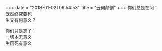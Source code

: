 +++
date = "2018-01-02T06:54:53"
title = "云何颠倒"
+++
你们总是在问：  
既然终究要死  
生又有何意义？  
  
你们只是忘了：  
一切本无意义  
生因死有意义  